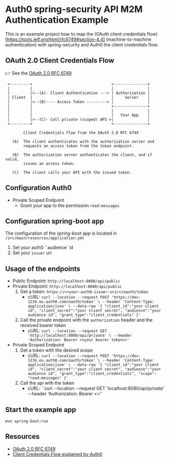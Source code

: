 # Auth0 spring-security API M2M Authentication Example

This is an example project how to map the (OAuth client credentials flow)[https://tools.ietf.org/html/rfc6749#section-4.4] (machine-to-machine authentication) with spring-security and Auth0 the client credentials flow.


## OAuth 2.0 Client Credentials Flow

👉 See the [OAuth 2.0 RFC 6749](https://tools.ietf.org/html/rfc6749#section-4.4)


     +---------+                                   +---------------+
     |         |                                   |               |
     |         |>--(A)- Client Authentication ---> | Authorization |
     | Client  |                                   |     Server    |
     |         |<--(B)---- Access Token ---------< |               |
     |         |                                   +---------------+
     |         |                                   |               |
     |         |                                   |   Your App    |   
     |         |>--(C)- Call private (scoped) API->|               |               
     +---------+                                   +---------------+

            Client Credentials Flow from the OAuth 2.0 RFC 6749
            
       (A)  The client authenticates with the authorization server and
            requests an access token from the token endpoint.
    
       (B)  The authorization server authenticates the client, and if valid,
            issues an access token.        
            
       (C)  The client calls your API with the issued token.     



## Configuration Auth0

* Private Scoped Endpoint
    * Grant your app to the permission ``read:messages``

## Configuration spring-boot app

The configuration of the spring-boot app is located in ``/src/main/resources/application.yml``

1. Set your auth0 ``audience` id
1. Set your ``issuer`` uri

## Usage of the endpoints

* Public Endpoint: ``http://localhost:8080/api/public``
* Private Endpoint: ``http://localhost:8080/api/public``
    1. Get a token: ``https://<<your-auth0-issuer-uri>>/oauth/token``
        * cURL: ``curl --location --request POST 'https://dev-1234.eu.auth0.com/oauth/token' \
                  --header 'Content-Type: application/json' \
                  --data-raw '{
                      "client_id":"your client id",
                      "client_secret":"your client secret",
                      "audience":"your audience id",
                      "grant_type":"client_credentials"
                  }'``
    1. Call the private endpoint with the ``authorization`` header and the received bearer token
        * cURL: ``curl --location --request GET 'http://localhost:8080/api/private' \
            --header 'Authorization: Bearer <<your bearer token>>'``
* Private Scoped Endpoint
    1. Get a token with the desired scope
        * cURL: ``curl --location --request POST 'https://dev-1234.eu.auth0.com/oauth/token' \
                  --header 'Content-Type: application/json' \
                  --data-raw '{
                      "client_id":"your client id",
                      "client_secret":"your client secret",
                      "audience":"your audience id",
                      "grant_type":"client_credentials",
                      "scope": "read:messages"
                  }'``
    2. Call the api with the token
        * cURL: ``curl --location --request GET 'localhost:8080/api/private' \
                  --header 'Authorization: Bearer <<your token>>'`               
    
             
    
## Start the example app

``mvn spring-boot:run``       


## Resources

* [OAuth 2.0 RFC 6749](https://tools.ietf.org/html/rfc6749#section-4.4)
* [Client Credentials Flow explained by Auth0](https://auth0.com/docs/flows/client-credentials-flow)
